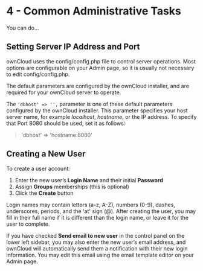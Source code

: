 # 4 - Common Administrative Tasks
You can do...

## Setting Server IP Address and Port

ownCloud uses the config/config.php file to control server operations. Most options are configurable on your Admin page, so it is usually not necessary to edit config/config.php.

The default parameters are configured by the ownCloud installer, and are required for your ownCloud server to operate.

The `'dbhost' => '',` parameter is one of these default parameters configured by the ownCloud installer. This parameter specifies your host server name, for example _localhost_, _hostname_, or the IP address. To specify that Port 8080 should be used, set it as follows:

> 'dbhost' => 'hostname:8080'


## Creating a New User

To create a user account:

1. Enter the new user’s **Login Name** and their initial **Password**
2. Assign **Groups** memberships (this is optional)
3. Click the **Create** button

Login names may contain letters (a-z, A-Z), numbers (0-9), dashes, underscores, periods, and the 'at' sign (@). After creating the user, you may fill in their full name if it is different than the login name, or leave it for the user to complete.

If you have checked **Send email to new user** in the control panel on the lower left sidebar, you may also enter the new user’s email address, and ownCloud will automatically send them a notification with their new login information. You may edit this email using the email template editor on your Admin page.

